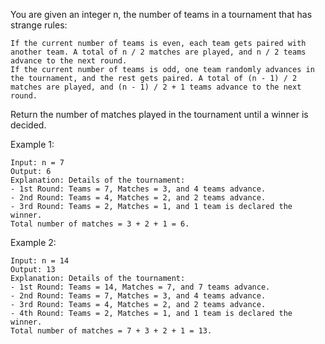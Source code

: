 You are given an integer n, the number of teams in a tournament that has strange rules:

    If the current number of teams is even, each team gets paired with another team. A total of n / 2 matches are played, and n / 2 teams advance to the next round.
    If the current number of teams is odd, one team randomly advances in the tournament, and the rest gets paired. A total of (n - 1) / 2 matches are played, and (n - 1) / 2 + 1 teams advance to the next round.

Return the number of matches played in the tournament until a winner is decided.

Example 1:

    Input: n = 7
    Output: 6
    Explanation: Details of the tournament:
    - 1st Round: Teams = 7, Matches = 3, and 4 teams advance.
    - 2nd Round: Teams = 4, Matches = 2, and 2 teams advance.
    - 3rd Round: Teams = 2, Matches = 1, and 1 team is declared the winner.
    Total number of matches = 3 + 2 + 1 = 6.

Example 2:

    Input: n = 14
    Output: 13
    Explanation: Details of the tournament:
    - 1st Round: Teams = 14, Matches = 7, and 7 teams advance.
    - 2nd Round: Teams = 7, Matches = 3, and 4 teams advance.
    - 3rd Round: Teams = 4, Matches = 2, and 2 teams advance.
    - 4th Round: Teams = 2, Matches = 1, and 1 team is declared the winner.
    Total number of matches = 7 + 3 + 2 + 1 = 13.
